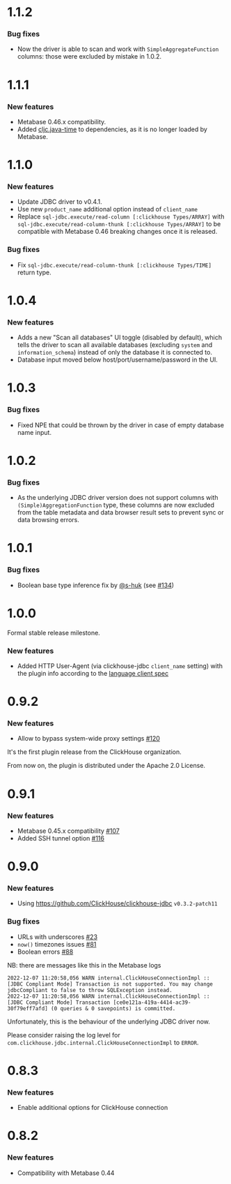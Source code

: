# 1.1.2

### Bug fixes

* Now the driver is able to scan and work with `SimpleAggregateFunction` columns: those were excluded by mistake in 1.0.2.


# 1.1.1

### New features

* Metabase 0.46.x compatibility.
* Added [cljc.java-time](https://clojars.org/com.widdindustries/cljc.java-time) to dependencies, as it is no longer loaded by Metabase.

# 1.1.0

### New features

* Update JDBC driver to v0.4.1.
* Use new `product_name` additional option instead of `client_name`
* Replace `sql-jdbc.execute/read-column [:clickhouse Types/ARRAY]` with `sql-jdbc.execute/read-column-thunk [:clickhouse Types/ARRAY]` to be compatible with Metabase 0.46 breaking changes once it is released.

### Bug fixes

* Fix `sql-jdbc.execute/read-column-thunk [:clickhouse Types/TIME]` return type.

# 1.0.4

### New features

* Adds a new "Scan all databases" UI toggle (disabled by default), which tells the driver to scan all available databases (excluding `system` and `information_schema`) instead of only the database it is connected to.
* Database input moved below host/port/username/password in the UI.

# 1.0.3

### Bug fixes

* Fixed NPE that could be thrown by the driver in case of empty database name input.

# 1.0.2

### Bug fixes

* As the underlying JDBC driver version does not support columns with `(Simple)AggregationFunction` type, these columns are now excluded from the table metadata and data browser result sets to prevent sync or data browsing errors.

# 1.0.1

### Bug fixes

* Boolean base type inference fix by [@s-huk](https://github.com/s-huk) (see [#134](https://github.com/ClickHouse/metabase-clickhouse-driver/pull/134))

# 1.0.0

Formal stable release milestone.

### New features

* Added HTTP User-Agent (via clickhouse-jdbc `client_name` setting) with the plugin info according to the [language client spec](https://docs.google.com/document/d/1924Dvy79KXIhfqKpi1EBVY3133pIdoMwgCQtZ-uhEKs/edit#heading=h.ah33hoz5xei2)

# 0.9.2

### New features

* Allow to bypass system-wide proxy settings [#120](https://github.com/ClickHouse/metabase-clickhouse-driver/pull/120)

It's the first plugin release from the ClickHouse organization.

From now on, the plugin is distributed under the Apache 2.0 License.

# 0.9.1

### New features

* Metabase 0.45.x compatibility [#107](https://github.com/ClickHouse/metabase-clickhouse-driver/pull/107)
* Added SSH tunnel option [#116](https://github.com/ClickHouse/metabase-clickhouse-driver/pull/116)

# 0.9.0

### New features

* Using https://github.com/ClickHouse/clickhouse-jdbc `v0.3.2-patch11`

### Bug fixes

* URLs with underscores [#23](https://github.com/ClickHouse/metabase-clickhouse-driver/issues/23)
* `now()` timezones issues [#81](https://github.com/ClickHouse/metabase-clickhouse-driver/issues/81)
* Boolean errors [#88](https://github.com/ClickHouse/metabase-clickhouse-driver/issues/88)

NB: there are messages like this in the Metabase logs

```
2022-12-07 11:20:58,056 WARN internal.ClickHouseConnectionImpl :: [JDBC Compliant Mode] Transaction is not supported. You may change jdbcCompliant to false to throw SQLException instead.
2022-12-07 11:20:58,056 WARN internal.ClickHouseConnectionImpl :: [JDBC Compliant Mode] Transaction [ce0e121a-419a-4414-ac39-30f79eff7afd] (0 queries & 0 savepoints) is committed.
```

Unfortunately, this is the behaviour of the underlying JDBC driver now.

Please consider raising the log level for `com.clickhouse.jdbc.internal.ClickHouseConnectionImpl` to `ERROR`.

# 0.8.3

### New features

* Enable additional options for ClickHouse connection

# 0.8.2

### New features

* Compatibility with Metabase 0.44
